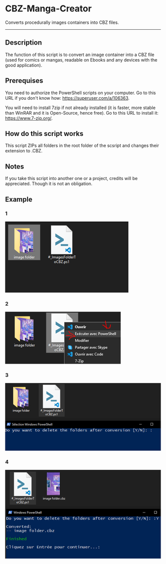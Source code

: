 # CBZ-Manga-Creator
Converts procedurally images containers into CBZ files.

---

## Description
The function of this script is to convert an image container into a
CBZ file (used for comics or mangas, readable on Ebooks and any
devices with the good application).

## Prerequises
You need to authorize the PowerShell scripts on your computer. Go to
this URL if you don't know how: https://superuser.com/a/106363.

You will need to install 7zip if not already installed (it is faster,
more stable than WinRAR and it is Open-Source, hence free). Go to
this URL to install it: https://www.7-zip.org/.

## How do this script works
This script ZIPs all folders in the root folder of the scsript and
changes their extension to .CBZ.

## Notes
If you take this script into another one or a project, credits will
be appreciated. Though it is not an obligation.

## Example
### 1
![1](img/1.PNG)

### 2
![2](img/2.PNG)

### 3
![3](img/3.PNG)

### 4
![4](img/4.PNG)
